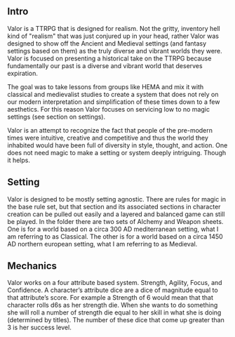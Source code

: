 ## Intro

Valor is a TTRPG that is designed for realism. Not the gritty, inventory hell kind of "realism" that was just conjured up in your head, rather Valor was designed to show off the Ancient and Medieval settings (and fantasy settings based on them) as the truly diverse and vibrant worlds they were. Valor is focused on presenting a historical take on the TTRPG because fundamentally our past is a diverse and vibrant world that deserves expiration.

The goal was to take lessons from groups like HEMA and mix it with classical and medievalist studies to create a system that does not rely on our modern interpretation and simplification of these times down to a few aesthetics. For this reason Valor focuses on servicing low to no magic settings (see section on settings). 

Valor is an attempt to recognize the fact that people of the pre-modern times were intuitive, creative and competitive and thus the world they inhabited would have been full of diversity in style, thought, and action. One does not need magic to make a setting or system deeply intriguing. Though it helps.

## Setting

Valor is designed to be mostly setting agnostic. There are rules for magic in the base rule set, but that section and its associated sections in character creation can be pulled out easily and a layered and balanced game can still be played. In the folder there are two sets of Alchemy and Weapon sheets. One is for a world based on a circa 300 AD mediterranean setting, what I am referring to as Classical. The other is for a world based on a circa 1450 AD northern european setting, what I am referring to as Medieval. 

## Mechanics

Valor works on a four attribute based system. Strength, Agility, Focus, and Confidence. A character’s attribute dice are a dice of magnitude equal to that attribute’s score. For example a Strength of 6 would mean that that character rolls d6s as her strength die. When she wants to do something she will roll a number of strength die equal to her skill in what she is doing (determined by titles). The number of these dice that come up greater than 3 is her success level.
